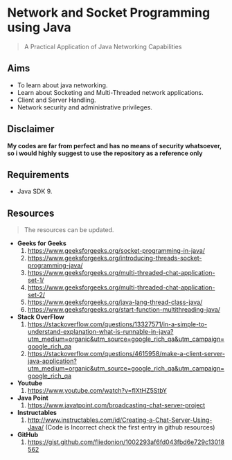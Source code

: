 # Network and Socket Programming using Java
> A Practical Application of Java Networking Capabilities

## Aims
* To learn about java networking.
* Learn about Socketing and Multi-Threaded network applications.
* Client and Server Handling.
* Network security and administrative privileges.

## Disclaimer
**My codes are far from perfect and has no means of security whatsoever, so i would highly suggest to use the repository as a reference only**

## Requirements
- Java SDK 9.

## Resources
> The resources can be updated.
- **Geeks for Geeks**
  1. https://www.geeksforgeeks.org/socket-programming-in-java/
  2. https://www.geeksforgeeks.org/introducing-threads-socket-programming-java/
  3. https://www.geeksforgeeks.org/multi-threaded-chat-application-set-1/
  4. https://www.geeksforgeeks.org/multi-threaded-chat-application-set-2/
  5. https://www.geeksforgeeks.org/java-lang-thread-class-java/
  6. https://www.geeksforgeeks.org/start-function-multithreading-java/
- **Stack OverFlow**
  1. https://stackoverflow.com/questions/13327571/in-a-simple-to-understand-explanation-what-is-runnable-in-java?utm_medium=organic&utm_source=google_rich_qa&utm_campaign=google_rich_qa
  2. https://stackoverflow.com/questions/4615958/make-a-client-server-java-application?utm_medium=organic&utm_source=google_rich_qa&utm_campaign=google_rich_qa
- **Youtube**
  1. https://www.youtube.com/watch?v=flXtHZ5StbY
- **Java Point**
  1. https://www.javatpoint.com/broadcasting-chat-server-project
- **Instructables**
  1. http://www.instructables.com/id/Creating-a-Chat-Server-Using-Java/ (Code is Incorrect check the first entry in github resources)
- **GitHub**
  1. https://gist.github.com/fliedonion/1002293af6fd043fbd6e729c13018562

